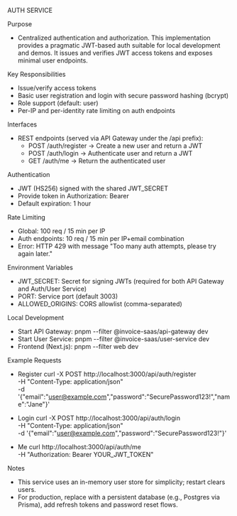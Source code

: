 AUTH SERVICE

Purpose
- Centralized authentication and authorization. This implementation provides a pragmatic JWT-based auth suitable for local development and demos. It issues and verifies JWT access tokens and exposes minimal user endpoints.

Key Responsibilities
- Issue/verify access tokens
- Basic user registration and login with secure password hashing (bcrypt)
- Role support (default: user)
- Per-IP and per-identity rate limiting on auth endpoints

Interfaces
- REST endpoints (served via API Gateway under the /api prefix):
  - POST /auth/register → Create a new user and return a JWT
  - POST /auth/login → Authenticate user and return a JWT
  - GET /auth/me → Return the authenticated user

Authentication
- JWT (HS256) signed with the shared JWT_SECRET
- Provide token in Authorization: Bearer <token>
- Default expiration: 1 hour

Rate Limiting
- Global: 100 req / 15 min per IP
- Auth endpoints: 10 req / 15 min per IP+email combination
- Error: HTTP 429 with message "Too many auth attempts, please try again later."

Environment Variables
- JWT_SECRET: Secret for signing JWTs (required for both API Gateway and Auth/User Service)
- PORT: Service port (default 3003)
- ALLOWED_ORIGINS: CORS allowlist (comma-separated)

Local Development
- Start API Gateway: pnpm --filter @invoice-saas/api-gateway dev
- Start User Service: pnpm --filter @invoice-saas/user-service dev
- Frontend (Next.js): pnpm --filter web dev

Example Requests
- Register
  curl -X POST http://localhost:3000/api/auth/register \
    -H "Content-Type: application/json" \
    -d '{"email":"user@example.com","password":"SecurePassword123!","name":"Jane"}'

- Login
  curl -X POST http://localhost:3000/api/auth/login \
    -H "Content-Type: application/json" \
    -d '{"email":"user@example.com","password":"SecurePassword123!"}'

- Me
  curl http://localhost:3000/api/auth/me \
    -H "Authorization: Bearer YOUR_JWT_TOKEN"

Notes
- This service uses an in-memory user store for simplicity; restart clears users.
- For production, replace with a persistent database (e.g., Postgres via Prisma), add refresh tokens and password reset flows.
